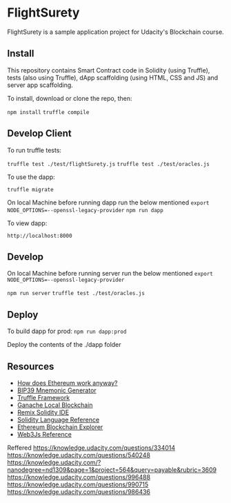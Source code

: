 # FlightSurety

FlightSurety is a sample application project for Udacity's Blockchain course.

## Install

This repository contains Smart Contract code in Solidity (using Truffle), tests (also using Truffle), dApp scaffolding (using HTML, CSS and JS) and server app scaffolding.

To install, download or clone the repo, then:

`npm install`
`truffle compile`

## Develop Client

To run truffle tests:

`truffle test ./test/flightSurety.js`
`truffle test ./test/oracles.js`

To use the dapp:

`truffle migrate`

On local Machine before running dapp run the below mentioned
`export NODE_OPTIONS=--openssl-legacy-provider`
`npm run dapp`

To view dapp:

`http://localhost:8000`

## Develop 

On local Machine before running server run the below mentioned
`export NODE_OPTIONS=--openssl-legacy-provider`

`npm run server`
`truffle test ./test/oracles.js`

## Deploy

To build dapp for prod:
`npm run dapp:prod`

Deploy the contents of the ./dapp folder


## Resources

* [How does Ethereum work anyway?](https://medium.com/@preethikasireddy/how-does-ethereum-work-anyway-22d1df506369)
* [BIP39 Mnemonic Generator](https://iancoleman.io/bip39/)
* [Truffle Framework](http://truffleframework.com/)
* [Ganache Local Blockchain](http://truffleframework.com/ganache/)
* [Remix Solidity IDE](https://remix.ethereum.org/)
* [Solidity Language Reference](http://solidity.readthedocs.io/en/v0.4.24/)
* [Ethereum Blockchain Explorer](https://etherscan.io/)
* [Web3Js Reference](https://github.com/ethereum/wiki/wiki/JavaScript-API)


Reffered 
https://knowledge.udacity.com/questions/334014
https://knowledge.udacity.com/questions/540248
https://knowledge.udacity.com/?nanodegree=nd1309&page=1&project=564&query=payable&rubric=3609
https://knowledge.udacity.com/questions/996488
https://knowledge.udacity.com/questions/990715
https://knowledge.udacity.com/questions/986436